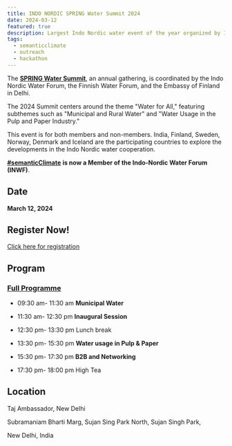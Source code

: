 ```yaml
---
title: INDO NORDIC SPRING Water Summit 2024  
date: 2024-03-12
featured: true
description: Largest Indo Nordic water event of the year organized by Indo Nordic Water Forum! 
tags:
  - semanticclimate
  - outreach
  - hackathon
---
```


The [**SPRING Water Summit**](https://inwf.in/spring-water-summit-2024/), an annual gathering, is coordinated by the Indo Nordic Water Forum, the Finnish Water Forum, and the Embassy of Finland in Delhi. 

The 2024 Summit centers around the theme "Water for All," featuring subthemes such as "Municipal and Rural Water" and "Water Usage in the Pulp and Paper Industry."

This event is for both members and non-members. India, Finland, Sweden, Norway, Denmark and Iceland are the participating countries to explore the developments in the Indo Nordic water cooperation.

[**#semanticClimate**](https://semanticclimate.github.io/p/en/) **is now a Member of the Indo-Nordic Water Forum (INWF)**.

## Date

**March 12, 2024**

## Register Now!

[Click here for registration](https://inwf.in/spring-water-summit-2024/)

## Program 

### [Full Programme](https://drive.google.com/file/d/1m0x_TRGazBAVevenWM8Kum5nstM0Y80w/view?usp=sharing)


- 09:30 am- 11:30 am **Municipal Water**

- 11:30 am- 12:30 pm **Inaugural Session**

- 12:30 pm- 13:30 pm Lunch break

- 13:30 pm- 15:30 pm **Water usage in Pulp & Paper**

- 15:30 pm- 17:30 pm **B2B and Networking**

- 17:30 pm- 18:00 pm High Tea


## Location

Taj Ambassador, New Delhi

Subramaniam Bharti Marg, Sujan Sing Park North, Sujan Singh Park,

New Delhi, India






